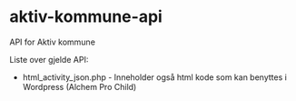 # aktiv-kommune-api
API for Aktiv kommune

Liste over gjelde API:

- html_activity_json.php - Inneholder også html kode som kan benyttes i Wordpress (Alchem Pro Child) 

